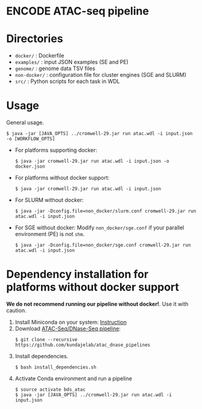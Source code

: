 ENCODE ATAC-seq pipeline
===================================================

# Directories

* `docker/` : Dockerfile
* `examples/` : input JSON examples (SE and PE)
* `genome/` : genome data TSV files
* `non-docker/` : configuration file for cluster engines (SGE and SLURM)
* `src/` : Python scripts for each task in WDL

# Usage

General usage.

```
$ java -jar [JAVA_OPTS] ../cromwell-29.jar run atac.wdl -i input.json -o [WORKFLOW_OPTS]
```

* For platforms supporting docker:

     ```
     $ java -jar cromwell-29.jar run atac.wdl -i input.json -o docker.json
     ```

* For platforms without docker support:

     ```
     $ java -jar cromwell-29.jar run atac.wdl -i input.json
     ```

* For SLURM without docker:
 
     ```
     $ java -jar -Dconfig.file=non_docker/slurm.conf cromwell-29.jar run atac.wdl -i input.json
     ```

* For SGE without docker: Modify `non_docker/sge.conf` if your parallel environment (PE) is not `shm`.

     ```
     $ java -jar -Dconfig.file=non_docker/sge.conf cromwell-29.jar run atac.wdl -i input.json
     ```

# Dependency installation for platforms without docker support

**We do not recommend running our pipeline without docker!**. Use it with caution.

1) Install Miniconda on your system: [Instruction](https://github.com/kundajelab/atac_dnase_pipelines#conda)
2) Download [ATAC-Seq/DNase-Seq pipeline](https://github.com/kundajelab/atac_dnase_pipelines):
	 ```
	 $ git clone --recursive https://github.com/kundajelab/atac_dnase_pipelines
	 ```
3) Install dependencies.
	 ```
	 $ bash install_dependencies.sh
	 ```
4) Activate Conda environment and run a pipeline
	 ```
	 $ source activate bds_atac
	 $ java -jar [JAVA_OPTS] ../cromwell-29.jar run atac.wdl -i input.json
	 ```